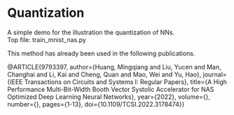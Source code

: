 # Quantization
A simple demo for the illustration the quantization of NNs.  
Top file: train_mnist_nas.py  

This method has already been used in the following publications.

@ARTICLE{9793397,  author={Huang, Mingqiang and Liu, Yucen and Man, Changhai and Li, Kai and Cheng, Quan and Mao, Wei and Yu, Hao},  journal={IEEE Transactions on Circuits and Systems I: Regular Papers},   title={A High Performance Multi-Bit-Width Booth Vector Systolic Accelerator for NAS Optimized Deep Learning Neural Networks},   year={2022},  volume={},  number={},  pages={1-13},  doi={10.1109/TCSI.2022.3178474}}
